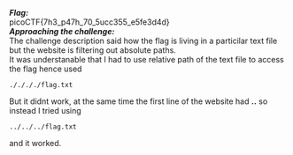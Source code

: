 ***Flag:*** <br>
picoCTF{7h3_p47h_70_5ucc355_e5fe3d4d} <br>
***Approaching the challenge:***
<br> The challenge description said how the flag is living in a particilar text file but the website is filtering out absolute paths. <br>
It was understanable that I had to use relative path of the text file to access the flag hence used 
```
././././flag.txt
```
But it didnt work, at the same time the first line of the website had **..** so instead I tried using 
```
../../../flag.txt
```
and it worked.
